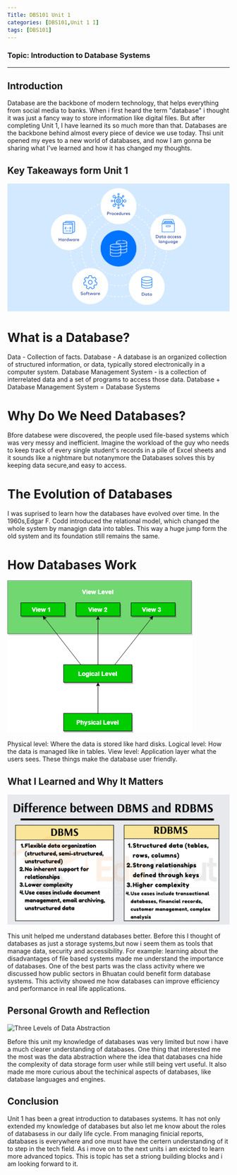 ```yaml
---
Title: DBS101 Unit 1 
categories: [DBS101,Unit 1 I]
tags: [DBS101]
---
```


### Topic: Introduction to Database Systems
----

## Introduction

Database are the backbone of modern technology, that helps everything from social media to banks. When i first heard the term "database" i thought it was just a fancy way to store information like digital files. But after completing Unit 1, I have learned its so much more than that. Databases are the backbone behind almost every piece of device we use today. Thsi unit opened my eyes to a new world of databases, and now I am gonna be sharing what I've learned and how it has changed my thoughts.

## Key Takeaways form Unit 1

![Three Levels of Data Abstraction](../assets/img/database.png)

# What is a Database?
Data - Collection of facts.
Database - A database is an organized collection of
structured information, or data, typically stored
electronically in a computer system.
Database Management System - is a collection of
interrelated data and a set of programs to access those
data.
Database + Database Management System = Database
Systems

# Why Do We Need Databases?
Bfore databese were discovered, the people used file-based systems which was very messy and inefficient. Imagine the workload of the guy who needs to keep track of every single student's records in a pile of Excel sheets and it sounds like a nightmare but notanymore the Databases solves this by keeping data secure,and easy to access.

# The Evolution of Databases
I was suprised to learn how the databases have evolved over time. In the 1960s,Edgar F. Codd introduced the relational model, which changed the whole system by managign data into tables. This way a huge jump form the old system and its foundation still remains the same.

# How Databases Work

![Three Levels of Data Abstraction](../assets/img/levels%20of%20abstraction.png)

Physical level: Where the data is stored like hard disks.
Logical level: How the data is managed like in tables.
View level: Application layer what the users sees.
These things make the database user friendly.

## What I Learned and Why It Matters

![Three Levels of Data Abstraction](../assets/img/Difference-between-DBMS-and-RDBMS-image.webp)

This unit helped me understand databases better. Before this I thought of databases as just a storage systems,but now i seem them as tools that manage data, security and accessibility. For example: learning about the disadvantages of file based systems made me understand the importance of databases.
One of the best parts was the class activity where we discussed how public sectors in Bhuatan could benefit form database systems. This activity showed me how databases can improve efficiency and performance in real life applications.

## Personal Growth and Reflection

![Three Levels of Data Abstraction](../assets/img/ERDiagramsInDBMS_1.avif)

Before this unit my knowledge of databases was very limited but now i have a much clearer understanding of databases. One thing that interested me the most was the data abstraction where the idea that databases cna hide the complexity of data storage form user while still being vert useful. It also made me more curious about the techinical aspects of databases, like database languages and engines.

## Conclusion

Unit 1 has been a great introduction to databases systems. It has not only extended my knowledge of databases but also let me know about the roles of databasess in our daily life cycle. From managing finicial reports, databases is everywhere and one must have the certern understanding of it to step in the tech field. As i move on to the next units i am exicted to learn more advanced topics. This is topic has set a striong building blocks and i am looking forward to it.




